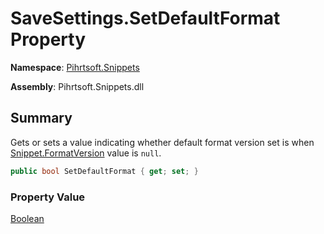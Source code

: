 # SaveSettings\.SetDefaultFormat Property

**Namespace**: [Pihrtsoft.Snippets](../../README.md)

**Assembly**: Pihrtsoft\.Snippets\.dll

## Summary

Gets or sets a value indicating whether default format version set is when [Snippet.FormatVersion](../../Snippet/FormatVersion/README.md) value is `null`\.

```csharp
public bool SetDefaultFormat { get; set; }
```

### Property Value

[Boolean](https://docs.microsoft.com/en-us/dotnet/api/system.boolean)

